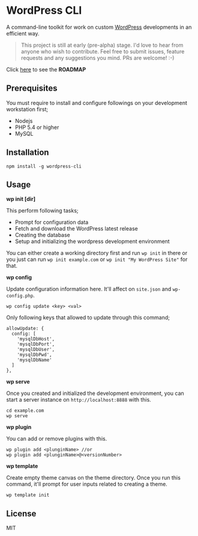 # WordPress CLI

A command-line toolkit for work on custom [WordPress](http://wordpress.org/) developments in an efficient way.

> This project is still at early (pre-alpha) stage.
> I'd love to hear from anyone who wish to contribute. Feel free to submit issues, feature requests and any suggestions you mind. PRs are welcome! :-)

Click [here](https://github.com/thinkholic/wordpress-cli/projects/1?fullscreen=true) to see the **ROADMAP**

## Prerequisites

You must require to install and configure followings on your development workstation first;
* Nodejs
* PHP 5.4 or higher
* MySQL

## Installation

```
npm install -g wordpress-cli
```

## Usage

**wp init [dir]**

This perform following tasks;
* Prompt for configuration data
* Fetch and download the WordPress latest release
* Creating the database
* Setup and initializing the wordpress development environment

You can either create a working directory first and run `wp init` in there or you just can run `wp init example.com` or `wp init "My WordPress Site"` for that.

**wp config**

Update configuration information here. It'll affect on `site.json` and `wp-config.php`.

```
wp config update <key> <val>
```

Only following keys that allowed to update through this command;
```
allowUpdate: {
  config: [
    'mysqlDbHost',
    'mysqlDbPort',
    'mysqlDbUser',
    'mysqlDbPwd',
    'mysqlDbName'
  ]
},
```

**wp serve**

Once you created and initialized the development environment, you can start a server instance on `http://localhost:8888` with this.

```
cd example.com
wp serve
```

**wp plugin**

You can add or remove plugins with this.
```
wp plugin add <plunginName> //or
wp plugin add <plunginName>@<versionNumber>
```

**wp template**

Create empty theme canvas on the theme directory. Once you run this command, it'll prompt for user inputs related to creating a theme. 

```
wp template init
```

## License

MIT
